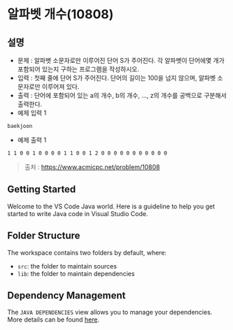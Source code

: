 
# 알파벳 개수(10808)

## 설명

- 문제 : 알파벳 소문자로만 이루어진 단어 S가 주어진다. 각 알파벳이 단어에몇 개가 포함되어 있는지 구하는 프로그램을 작성하시오.
- 입력 : 첫째 줄에 단어 S가 주어진다. 단어의 길이는 100을 넘지 않으며, 알파벳 소문자로만 이루어져 있다.
- 출력 : 단어에 포함되어 있는 a의 개수, b의 개수, …, z의 개수를 공백으로 구분해서 출력한다.
- 예제 입력 1
```
baekjoon
```
- 예제 출력 1
```
1 1 0 0 1 0 0 0 0 1 1 0 0 1 2 0 0 0 0 0 0 0 0 0 0 0
```

> 출처 : https://www.acmicpc.net/problem/10808

## Getting Started

Welcome to the VS Code Java world. Here is a guideline to help you get started to write Java code in Visual Studio Code.

## Folder Structure

The workspace contains two folders by default, where:

- `src`: the folder to maintain sources
- `lib`: the folder to maintain dependencies

## Dependency Management

The `JAVA DEPENDENCIES` view allows you to manage your dependencies. More details can be found [here](https://github.com/microsoft/vscode-java-pack/blob/master/release-notes/v0.9.0.md#work-with-jar-files-directly).
